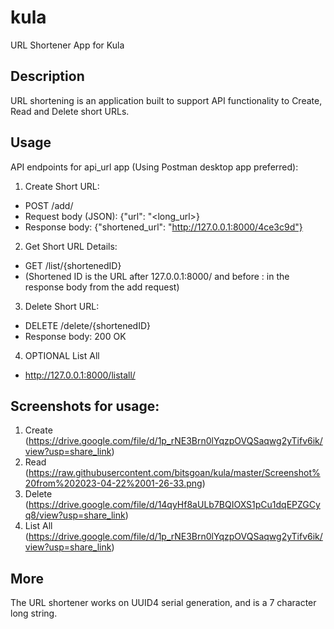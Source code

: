 # kula
URL Shortener App for Kula

## Description
URL shortening is an application built to support API functionality to Create, Read and Delete short URLs. 

## Usage

API endpoints for api_url app (Using Postman desktop app preferred):

1. Create Short URL:
- POST /add/
- Request body (JSON): {"url": "<long_url>}
- Response body: {"shortened_url": "http://127.0.0.1:8000/4ce3c9d"}

2. Get Short URL Details:
- GET /list/{shortenedID}
- (Shortened ID is the URL after 127.0.0.1:8000/ and before : in the response body from the add request)

3. Delete Short URL:
- DELETE /delete/{shortenedID}
- Response body: 200 OK


4. OPTIONAL List All
- http://127.0.0.1:8000/listall/

## Screenshots for usage:

1. Create (https://drive.google.com/file/d/1p_rNE3Brn0lYqzpOVQSaqwg2yTifv6ik/view?usp=share_link)
2. Read (https://raw.githubusercontent.com/bitsgoan/kula/master/Screenshot%20from%202023-04-22%2001-26-33.png)
3. Delete (https://drive.google.com/file/d/14qyHf8aULb7BQIOXS1pCu1dqEPZGCyq8/view?usp=share_link)
4. List All (https://drive.google.com/file/d/1p_rNE3Brn0lYqzpOVQSaqwg2yTifv6ik/view?usp=share_link)

## More

The URL shortener works on UUID4 serial generation, and is a 7 character long string. 

